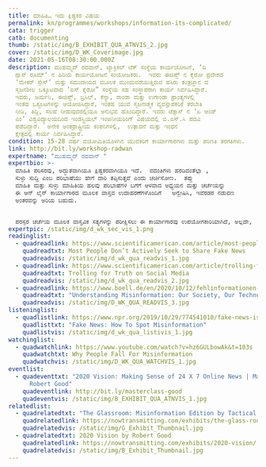 ```yaml
---
title: ಮಾಹಿತಿ… ಇದು ಕ್ಲಿಷ್ಟಕರ ವಿಷಯ
permalink: kn/programmes/workshops/information-its-complicated/
cata: trigger
catb: documenting
thumb: /static/img/B_EXHIBIT_QUA_ATNVIS_2.jpg
cover: /static/img/D_WK_Coverimage.jpg
date: 2021-05-16T08:30:00.000Z
description: ಮುಹಮ್ಮದ್‌ ರದವಾನ್, ಟ್ಯಾಕ್ಟಿಕಲ್‌ ಟೆಕ್‌ ಸಂಸ್ಥೆಯ ಕಾರ್ಯಯೋಜನೆ, ʼದಿ
  ಗ್ಲಾಸ್‌ ರೂಮ್‌ʼ ನ ಹಿರಿಯ ಕಾರ್ಯಯೋಜನೆ ಸಂಯೋಜಕರು.  ಇವರು ಈಜಿಪ್ಟ್‌ ನ ಕೈರೋ ಪ್ರದೇಶದ
  ʼಮೇಕರ್‌ ಸ್ಪೇಸ್ʼ‌ ಮತ್ತು ಸಮುದಾಯದ ಮೂಲಕ ಮುಂದುವರೆಯುತ್ತಿರುವ ಹಸಿರು ತಂತ್ರಜ್ಞಾನ ದ
  ಸೃಜನಶೀಲ ಒಕ್ಕೂಟವಾದ ʼಐಸ್ ಕೈರೋ” ಸಂಸ್ಥೆಯ ಸಹ ಸಂಸ್ಥಾಪರಾಗಿ ಕಾರ್ಯ ನಿರ್ವಹಿಸಿದ್ದಾರೆ. 
  ಇವರು, ಜರ್ಮನಿ, ಈಜಿಪ್ಟ್‌, ಬ್ರಸಿಲ್‌, ಕೆನ್ಯಾ, ರಾಂಡಾ ಮತ್ತು ಉಗಾಂಡಾ ಪ್ರಾಂತ್ಯಗಳಲ್ಲಿ
  ಇಂತಹ ಒಕ್ಜೂಟಗಳನ್ನು ಆಯೋಜಿಸಿದ್ದಾರೆ, ಇಂತಹ ಯುವ ಸೃಜನಾತ್ಮಕ ವ್ಯವಸ್ತಾಪಕರಿಕೆ ತರಬೇತಿ
  ನೀಡಿ, ತಿದ್ದಿ, ಸಲಹೆ ನೀಡುವುದರಲ್ಲಿಯೂ ಅನುಭವ ಹೊಂದಿದ್ದಾರೆ. ಇವರು ಟೆಕ್ಸಾಸ್‌ ನ ʼಏ ಆಂಡ್‌
  ಎಂʼ ವಿಶ್ವವಿದ್ಯಾಲಯದಿಂದ ಇಂಡಸ್ಟ್ರಿಯಲ್‌ ಇಂಜಿನೀಯರಿಂಗ್‌ ವಿಷಯದಲ್ಲಿ ಬಿ.ಎಸ್.ಸಿ ಪದವಿ
  ಪಡೆದಿದ್ದಾರೆ.  ಅನೇಕ ಅಂತರ್ರಾಷ್ಟ್ರೀಯ ಕಂಪನಿಗಳಲ್ಲಿ,  ಉತ್ಪಾದನೆ ಮತ್ತು ಇಂಧನ
  ಕ್ಷೇತ್ರದಲ್ಲಿ ಕಾರ್ಯ ನಿರ್ವಹಿಸಿದ್ದಾರೆ.
condition: 15-28 ವರ್ಷ ವಯೋಮಿತಿಯೊಳಗಿನ ಯುವಕರಿಗೆ ಕಾರ್ಯಾಗಾರಗಳು ಮತ್ತು ಪರಿಣತಿ ತರಗತಿಗಳು.
link: http://bit.ly/workshop-radwan
expertname: "ಮುಹಮ್ಮದ್‌ ರದವಾನ್‌ "
expertbio: >-
  ಮಾಹಿತಿ ಪರಿಸರವು, ಅದ್ಭುತವಾಗಿಯೂ ಕ್ಲಿಷ್ಟಕರವಾಗಿಯೂ ಇದೆ.  ವದಂತಿಗಳು ಹರಡಿದಂತೆಲ್ಲಾ ,
  ಸುಳ್ಳು ಸುದ್ದಿ ಎಂಬ ಪರಿಭಾಷೆಯು ಹೇಗೆ ದಾರಿ ತಪ್ಪಿಸುತ್ತವೆ ಎಂದು ಚರ್ಚಿಸೋಣ.  ತಪ್ಪು
  ಮಾಹಿತಿ ಮತ್ತು ಸುಳ್ಳು ಮಾಹಿತಿಯ ಹಲವು ಪರಿಭಾಷೆಗಳ ಬಗೆಗೆ ಆಳವಾದ ಅಧ್ಯಯನ ಮತ್ತು ಚರ್ಚೆಯನ್ನು
  ಈ ಆನ್‌ ಲೈನ್‌ ಕಾರ್ಯಾಗಾರದ ಮೂಲಕ ವಾಸ್ತವ ಉದಾಹರಣೆಗಳೊಂದಿಗೆ   ಅನ್ವೇಷಿಸಿ, ಇವೆರಡರ ನಡುವಣ
  ಅಂತರವನ್ನು ಅರಿಯ ಬಹುದು.


  ಪರಸ್ಪರ ಚರ್ಚೆಯ ಮೂಲಕ ವಾಸ್ತವಿಕ ಸತ್ಯಗಳನ್ನು ಪರೀಕ್ಷಿಸಲು ಈ ಕಾರ್ಯಾಗಾರವು ಉಪಯೋಗಕಾರಿಯಾಗಿದೆ, ಅಲ್ಲದೇ,  ತಪ್ಪು ಮಾಹಿತಿಗೆ ಕಾರಣವಾಗುವ ಹಲವು ಅಂಶಗಳನ್ನು ವಿವರವಾಗಿ ಚರ್ಚಿಸಲು, ಒಳ್ಳೆಯ ಅವಕಾಶವೂ ಹೌದು.  ತಪ್ಪು ಮಾಹಿತಿಗಳ ವ್ಯಾಪನವನ್ನು ತಡೆಯಲು ಸಹಕಾರಿಯಾದ ಮೂಲಭೂತ ಡಿಜಿಟಲ್‌ ತಂತ್ರಜ್ಞಾನದ ಬಗೆಗೆ ತಿಳಿದುಕೊಳ್ಳಿ.
expertpic: /static/img/d_wk_sec_vis_1.png
readinglist:
  - quadreadlink: https://www.scientificamerican.com/article/most-people-dont-actively-seek-to-share-fake-news/
    quadreadtxt: Most People Don’t Actively Seek to Share Fake News
    quadreadvis: /static/img/d_wk_qua_readvis_1.jpg
  - quadreadlink: https://www.scientificamerican.com/article/trolling-for-truth-on-social-media/
    quadreadtxt: Trolling for Truth on Social Media
    quadreadvis: /static/img/d_wk_qua_readvis_2.jpg
  - quadreadlink: https://www.boell.de/en/2020/10/12/fehlinformationen-verstehen-unsere-gesellschaft-unsere-technologie-wir-selbst
    quadreadtxt: "Understanding Misinformation: Our Society, Our Technology, Ourselves "
    quadreadvis: /static/img/D_WK_QUA_READVIS_3.jpg
listeninglist:
  - quadlistlink: https://www.npr.org/2019/10/29/774541010/fake-news-is-scary-heres-how-to-spot-misinformation
    quadlisttxt: "Fake News: How To Spot Misinformation"
    quadlistvis: /static/img/d_wk_qua_listivis_1.jpg
watchinglist:
  - quadwatchlink: https://www.youtube.com/watch?v=hz6GULbowAk&t=103s
    quadwatchtxt: Why People Fall For Misinformation
    quadwatchvis: /static/img/D_WK_QUA_WATCHVIS_1.jpg
eventlist:
  - quadeventtxt: "2020 Vision: Making Sense of 24 X 7 Online News | Masterclass by
      Robert Good"
    quadeventlink: http://bit.ly/masterclass-good
    quadeventvis: /static/img/B_EXHIBIT_QUA_ATNVIS_1.jpg
relatedlist:
  - quadrelatedtxt: "The Glassroom: Misinformation Edition by Tactical Tech and DensityDesign"
    quadrelatedlink: https://nowtransmitting.com/exhibits/the-glass-room/
    quadrelatedvis: /static/img/G_Exhibit_Thumbnail.jpg
  - quadrelatedtxt: 2020 Vision by Robert Good
    quadrelatedlink: https://nowtransmitting.com/exhibits/2020-vision/
    quadrelatedvis: /static/img/B_Exhibit_Thumbnail.jpg
---
```

